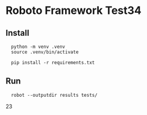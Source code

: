 # Roboto Framework Test34

## Install

```command
  python -m venv .venv
  source .venv/bin/activate

  pip install -r requirements.txt
```

## Run

```command
  robot --outputdir results tests/
```

23